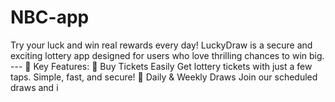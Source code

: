# NBC-app
Try your luck and win real rewards every day! LuckyDraw is a secure and exciting lottery app designed for users who love thrilling chances to win big.  ---  🚀 Key Features:  🎫 Buy Tickets Easily   Get lottery tickets with just a few taps. Simple, fast, and secure!  📅 Daily &amp; Weekly Draws   Join our scheduled draws and i
